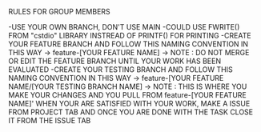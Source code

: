 RULES FOR GROUP MEMBERS

-USE YOUR OWN BRANCH, DON'T USE MAIN
-COULD USE FWRITE() FROM "cstdio" LIBRARY INSTREAD OF PRINTF() FOR PRINTING
-CREATE YOUR FEATURE BRANCH AND FOLLOW THIS NAMING CONVENTION IN THIS WAY -> feature-[YOUR FEATURE NAME]
-> NOTE : DO NOT MERGE OR EDIT THE FEATURE BRANCH UNTIL YOUR WORK HAS BEEN EVALUATED
-CREATE YOUR TESTING BRANCH AND FOLLOW THIS NAMING CONVENTION IN THIS WAY -> feature-[YOUR FEATURE NAME/[YOUR TESTING BRANCH NAME]
-> NOTE : THIS IS WHERE YOU MAKE YOUR CHANGES AND YOU PULL FROM feature-[YOUR FEATURE NAME]'
WHEN YOUR ARE SATISFIED WITH YOUR WORK, MAKE A ISSUE FROM PROJECT TAB AND ONCE YOU ARE DONE WITH THE TASK CLOSE IT FROM THE ISSUE TAB
